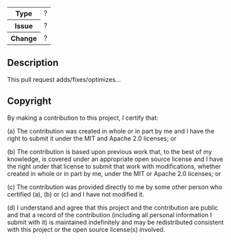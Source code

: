<table>
  <tbody>
    <tr>
      <th>Type</th>
      <td>?</th>
    </tr>
    <tr>
      <th>Issue</th>
      <td>?</th>
    </tr>
    <tr>
      <th>Change</th>
      <td>?</th>
    </tr>
  </tbody>
</table>

## Description

This pull request adds/fixes/optimizes...

## Copyright

By making a contribution to this project, I certify that:

(a) The contribution was created in whole or in part by me and I have the right to submit it under the MIT and Apache 2.0 licenses; or

(b) The contribution is based upon previous work that, to the best of my knowledge, is covered under an appropriate open source license and I have the right under that license to submit that work with modifications, whether created in whole or in part by me, under the MIT or Apache 2.0 licenses; or

(c) The contribution was provided directly to me by some other person who certified (a), (b) or (c) and I have not modified it.

(d) I understand and agree that this project and the contribution are public and that a record of the contribution (including all personal information I submit with it) is maintained indefinitely and may be redistributed consistent with this project or the open source license(s) involved.